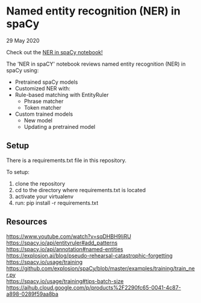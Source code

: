 # Named entity recognition (NER) in spaCy
29 May 2020
  
Check out the [NER in spaCy notebook!](https://nbviewer.jupyter.org/github/kriesbeck/spacy-ner/blob/master/NER%20in%20spaCy.ipynb "NER in spaCy")

The 'NER in spaCY' notebook reviews named entity recognition (NER) in spaCy using:
* Pretrained spaCy models
* Customized NER with:
 * Rule-based matching with EntityRuler
   * Phrase matcher
   * Token matcher
 * Custom trained models
   * New model
   * Updating a pretrained model

## Setup

There is a requirements.txt file in this repository.

To setup:
1. clone the repository
2. cd to the directory where requirements.txt is located
3. activate your virtualenv
4. run: pip install -r requirements.txt

## Resources

https://www.youtube.com/watch?v=sqDHBH9IjRU  
https://spacy.io/api/entityruler#add_patterns  
https://spacy.io/api/annotation#named-entities  
https://explosion.ai/blog/pseudo-rehearsal-catastrophic-forgetting  
https://spacy.io/usage/training  
https://github.com/explosion/spaCy/blob/master/examples/training/train_ner.py  
https://spacy.io/usage/training#tips-batch-size  
https://aihub.cloud.google.com/p/products%2F2290fc65-0041-4c87-a898-0289f59aa8ba  